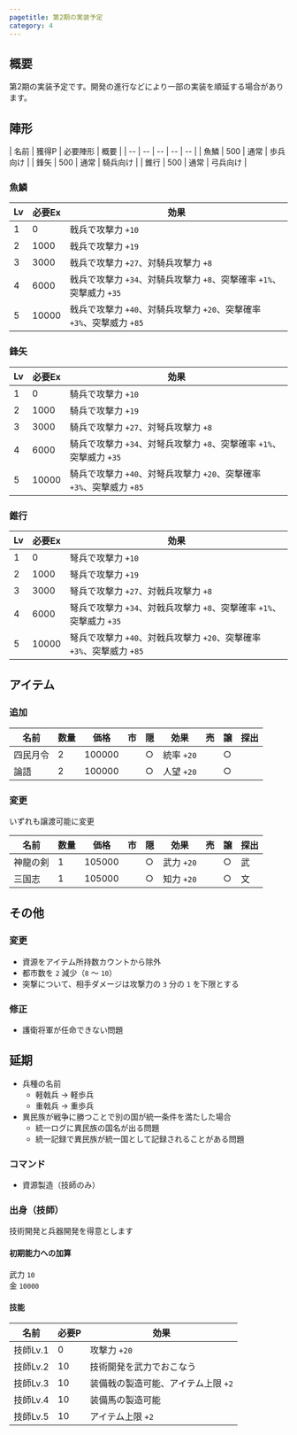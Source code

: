 ```yaml
---
pagetitle: 第2期の実装予定
category: 4
---
```


## 概要

第2期の実装予定です。開発の進行などにより一部の実装を順延する場合があります。

## 陣形

| 名前 | 獲得P | 必要陣形 | 概要 |
| -- | -- | -- | -- | -- |
| 魚鱗 | 500 | 通常 | 歩兵向け |
| 鋒矢 | 500 | 通常 | 騎兵向け |
| 錐行 | 500 | 通常 | 弓兵向け |

### 魚鱗

| Lv | 必要Ex | 効果 |
| -- | -- | -- |
| 1 | 0 | 戟兵で攻撃力 `+10` |
| 2 | 1000 | 戟兵で攻撃力 `+19` |
| 3 | 3000 | 戟兵で攻撃力 `+27`、対騎兵攻撃力 `+8` |
| 4 | 6000 | 戟兵で攻撃力 `+34`、対騎兵攻撃力 `+8`、突撃確率 `+1%`、突撃威力 `+35` |
| 5 | 10000 | 戟兵で攻撃力 `+40`、対騎兵攻撃力 `+20`、突撃確率 `+3%`、突撃威力 `+85` |

### 鋒矢

| Lv | 必要Ex | 効果 |
| -- | -- | -- |
| 1 | 0 | 騎兵で攻撃力 `+10` |
| 2 | 1000 | 騎兵で攻撃力 `+19` |
| 3 | 3000 | 騎兵で攻撃力 `+27`、対弩兵攻撃力 `+8` |
| 4 | 6000 | 騎兵で攻撃力 `+34`、対弩兵攻撃力 `+8`、突撃確率 `+1%`、突撃威力 `+35` |
| 5 | 10000 | 騎兵で攻撃力 `+40`、対弩兵攻撃力 `+20`、突撃確率 `+3%`、突撃威力 `+85` |

### 錐行

| Lv | 必要Ex | 効果 |
| -- | -- | -- |
| 1 | 0 | 弩兵で攻撃力 `+10` |
| 2 | 1000 | 弩兵で攻撃力 `+19` |
| 3 | 3000 | 弩兵で攻撃力 `+27`、対戟兵攻撃力 `+8` |
| 4 | 6000 | 弩兵で攻撃力 `+34`、対戟兵攻撃力 `+8`、突撃確率 `+1%`、突撃威力 `+35` |
| 5 | 10000 | 弩兵で攻撃力 `+40`、対戟兵攻撃力 `+20`、突撃確率 `+3%`、突撃威力 `+85` |

## アイテム

### 追加

| 名前 | 数量 | 価格 | 市 | 隠 | 効果 | 売 | 譲 | 探出 |
| -- | -- | -- | -- | -- | -- | -- | -- | -- |
| 四民月令 | 2 | 100000 | | ○ | 統率 `+20` | | ○ | |
| 論語 | 2 | 100000 | | ○ | 人望 `+20` | | ○ | |

### 変更

いずれも譲渡可能に変更

| 名前 | 数量 | 価格 | 市 | 隠 | 効果 | 売 | 譲 | 探出 |
| -- | -- | -- | -- | -- | -- | -- | -- | -- |
| 神龍の剣 | 1 | 105000 | | ○ | 武力 `+20` | | ○ | 武 |
| 三国志 | 1 | 105000 | | ○ | 知力 `+20` | | ○ | 文 |

## その他

### 変更

* 資源をアイテム所持数カウントから除外
* 都市数を `2` 減少（`8` 〜 `10`）
* 突撃について、相手ダメージは攻撃力の `3` 分の `1` を下限とする

### 修正

* 護衛将軍が任命できない問題

## 延期

* 兵種の名前
  * 軽戟兵 → 軽歩兵
  * 重戟兵 → 重歩兵
* 異民族が戦争に勝つことで別の国が統一条件を満たした場合
  * 統一ログに異民族の国名が出る問題
  * 統一記録で異民族が統一国として記録されることがある問題

### コマンド

* 資源製造（技師のみ）

### 出身（技師）

技術開発と兵器開発を得意とします

#### 初期能力への加算

武力 `10`  
金 `10000`

#### 技能

| 名前 | 必要P | 効果 |
| -- | -- | -- |
| 技師Lv.1 | 0 | 攻撃力 `+20` |
| 技師Lv.2 | 10 | 技術開発を武力でおこなう |
| 技師Lv.3 | 10 | 装備戟の製造可能、アイテム上限 `+2` |
| 技師Lv.4 | 10 | 装備馬の製造可能 |
| 技師Lv.5 | 10 | アイテム上限 `+2` |

